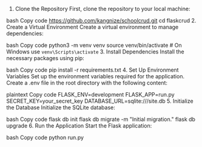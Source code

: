 1. Clone the Repository
First, clone the repository to your local machine:

bash
Copy code
https://github.com/kangnize/schoolcrud.git
cd flaskcrud
2. Create a Virtual Environment
Create a virtual environment to manage dependencies:

bash
Copy code
python3 -m venv venv
source venv/bin/activate  # On Windows use `venv\Scripts\activate`
3. Install Dependencies
Install the necessary packages using pip:

bash
Copy code
pip install -r requirements.txt
4. Set Up Environment Variables
Set up the environment variables required for the application. Create a .env file in the root directory with the following content:

plaintext
Copy code
FLASK_ENV=development
FLASK_APP=run.py
SECRET_KEY=your_secret_key
DATABASE_URL=sqlite:///site.db
5. Initialize the Database
Initialize the SQLite database:

bash
Copy code
flask db init
flask db migrate -m "Initial migration."
flask db upgrade
6. Run the Application
Start the Flask application:

bash
Copy code
python run.py


